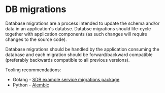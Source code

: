 # DB migrations

Database migrations are a process intended to update the schema and/or data in an application's databse. Databse migrations should life-cycle together with application components (as such changes will require changes to the source code).

Database migrations should be handled by the application consuming the database and each migration should be forward/backward compatible (preferably backwards compatible to all previous versions).

Tooling recommendations:
- Golang - [SDB example service migrations package](https://gitlab.cee.redhat.com/service/sdb-ocm-example-service/-/tree/master/pkg/db)
- Python - [Alembic](https://alembic.sqlalchemy.org/en/latest/)
